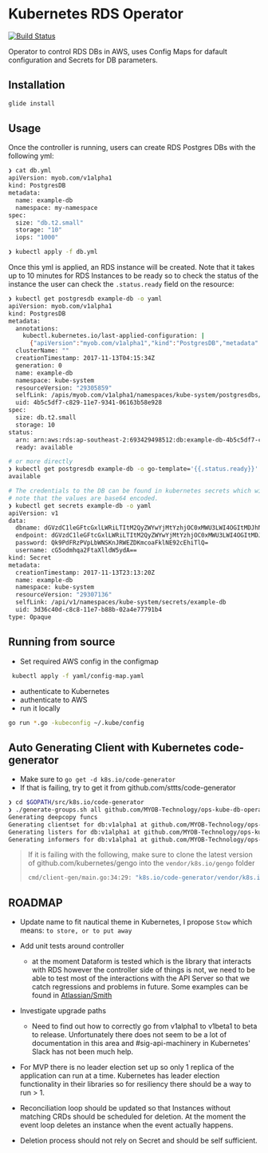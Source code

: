 # Kubernetes RDS Operator

[![Build Status](https://travis-ci.org/MYOB-Technology/ops-kube-db-operator.svg?branch=master)](https://travis-ci.org/MYOB-Technology/ops-kube-db-operator)

Operator to control RDS DBs in AWS, uses Config Maps for dafault configuration and Secrets for DB parameters.

## Installation

```bash
glide install
```

## Usage

Once the controller is running, users can create RDS Postgres DBs with the following yml:

```bash
❯ cat db.yml
apiVersion: myob.com/v1alpha1
kind: PostgresDB
metadata:
  name: example-db
  namespace: my-namespace
spec:
  size: "db.t2.small"
  storage: "10"
  iops: "1000"

❯ kubectl apply -f db.yml
```

Once this yml is applied, an RDS instance will be created. Note that it takes up to 10 minutes for RDS Instances to be ready so to check the status of the instance the user can check the `.status.ready` field on the resource:

```bash
❯ kubectl get postgresdb example-db -o yaml
apiVersion: myob.com/v1alpha1
kind: PostgresDB
metadata:
  annotations:
    kubectl.kubernetes.io/last-applied-configuration: |
      {"apiVersion":"myob.com/v1alpha1","kind":"PostgresDB","metadata":{"annotations":{},"name":"example-db","namespace":"kube-system"},"spec":{"size":"db.t2.small","storage":"10"}}
  clusterName: ""
  creationTimestamp: 2017-11-13T04:15:34Z
  generation: 0
  name: example-db
  namespace: kube-system
  resourceVersion: "29305859"
  selfLink: /apis/myob.com/v1alpha1/namespaces/kube-system/postgresdbs/example-db
  uid: 4b5c5df7-c829-11e7-9341-06163b58e928
spec:
  size: db.t2.small
  storage: 10
status:
  arn: arn:aws:rds:ap-southeast-2:693429498512:db:example-db-4b5c5df7-c829-11e7-9341-06163b58e928
  ready: available

# or more directly
❯ kubectl get postgresdb example-db -o go-template='{{.status.ready}}'
available

# The credentials to the DB can be found in kubernetes secrets which will be created for you
# note that the values are base64 encoded.
❯ kubectl get secrets example-db -o yaml
apiVersion: v1
data:
  dbname: dGVzdC1leGFtcGxlLWRiLTItM2QyZWYwYjMtYzhjOC0xMWU3LWI4OGItMDJhNGU3Nzc5MWI0
  endpoint: dGVzdC1leGFtcGxlLWRiLTItM2QyZWYwYjMtYzhjOC0xMWU3LWI4OGItMDJhNGU3Nzc5MWI0LmNidWp2Y2R5MGh3aC5hcC1zb3V0aGVhc3QtMi5yZHMuYW1hem9uYXdzLmNvbTo1NDMy
  password: Qk9PdFRzPVpLbWNSKnJRWEZDKmcoaFklNE92cEhiTlQ=
  username: cG5odmhqa2FtaXlldW5ydA==
kind: Secret
metadata:
  creationTimestamp: 2017-11-13T23:13:20Z
  name: example-db
  namespace: kube-system
  resourceVersion: "29307136"
  selfLink: /api/v1/namespaces/kube-system/secrets/example-db
  uid: 3d36c40d-c8c8-11e7-b88b-02a4e77791b4
type: Opaque
```

## Running from source

* Set required AWS config in the configmap

```bash
 kubectl apply -f yaml/config-map.yaml
```

* authenticate to Kubernetes
* authenticate to AWS
* run it locally

```bash
go run *.go -kubeconfig ~/.kube/config
```

## Auto Generating Client with Kubernetes code-generator

* Make sure to `go get -d k8s.io/code-generator`
* If that is failing, try to get it from github.com/sttts/code-generator

```bash
❯ cd $GOPATH/src/k8s.io/code-generator
❯ ./generate-groups.sh all github.com/MYOB-Technology/ops-kube-db-operator/pkg/client github.com/MYOB-Technology/ops-kube-db-operator/pkg/apis "db:v1alpha1" --go-header-file ./hack/boilerplate.go.txt
Generating deepcopy funcs
Generating clientset for db:v1alpha1 at github.com/MYOB-Technology/ops-kube-db-operator/pkg/client/clientset
Generating listers for db:v1alpha1 at github.com/MYOB-Technology/ops-kube-db-operator/pkg/client/listers
Generating informers for db:v1alpha1 at github.com/MYOB-Technology/ops-kube-db-operator/pkg/client/informers
```

> If it is failing with the following, make sure to clone the latest version of github.com/kubernetes/gengo into the `vendor/k8s.io/gengo` folder
>
> ```bash
> cmd/client-gen/main.go:34:29: "k8s.io/code-generator/vendor/k8s.io/gengo/args".Default().WithoutDefaultFlagParsing undefined (type *"k8s.io/code-generator/vendor/k8s.io/gengo/args".GeneratorArgs has no field or method WithoutDefaultFlagParsing)
> ```

## ROADMAP

* Update name to fit nautical theme in Kubernetes, I propose `Stow` which means: `to store, or to put away`

* Add unit tests around controller
  * at the moment Dataform is tested which is the library that interacts with RDS however the controller side of things is not, we need to be able to test most of the interactions with the API Server so that we catch regressions and problems in future. Some examples can be found in [Atlassian/Smith](https://github.com/atlassian/smith/blob/9b053cff9f69b1a3c75d18c43d0673dcdc76e015/pkg/controller/controller_test.go)

* Investigate upgrade paths
  * Need to find out how to correctly go from v1alpha1 to v1beta1 to beta to release. Unfortunately there does not seem to be a lot of documentation in this area and #sig-api-machinery in Kubernetes' Slack has not been much help.

* For MVP there is no leader election set up so only 1 replica of the application can run at a time. Kubernetes has leader election functionality in their libraries so for resiliency there should be a way to run > 1.

* Reconciliation loop should be updated so that Instances without matching CRDs should be scheduled for deletion. At the moment the event loop deletes an instance when the event actually happens.

* Deletion process should not rely on Secret and should be self sufficient.

